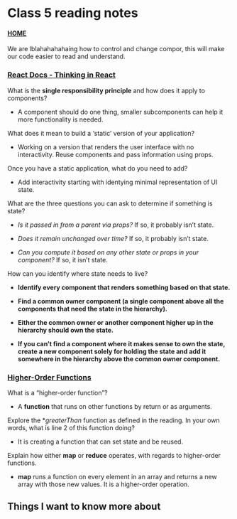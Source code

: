 # Class 5 reading notes

#### [HOME](https://cesarderio.github.io/reading-notes/)

We are lblahahahahaing how to control and change compor, this will make our code easier to read and understand.

### [React Docs - Thinking in React](https://reactjs.org/docs/thinking-in-react.html)

What is the **single responsibility principle** and how does it apply to components?

* A component should do one thing, smaller subcomponents can help it more functionality is needed.

What does it mean to build a ‘static’ version of your application?

* Working on a version that renders the user interface with no interactivity. Reuse components and pass information using props.

Once you have a static application, what do you need to add?

* Add interactivity starting with identying minimal representation of UI state.

What are the three questions you can ask to determine if something is state?

* *Is it passed in from a parent via props?* If so, it probably isn’t state.

* *Does it remain unchanged over time?* If so, it probably isn’t state.

* *Can you compute it based on any other state or props in your component?* If so, it isn’t state.

How can you identify where state needs to live?

* **Identify every component that renders something based on that state.**

* **Find a common owner component (a single component above all the components that need the state in the hierarchy).**

* **Either the common owner or another component higher up in the hierarchy should own the state.**

* **If you can’t find a component where it makes sense to own the state, create a new component solely for holding the state and add it somewhere in the hierarchy above the common owner component.**

### [Higher-Order Functions](https://eloquentjavascript.net/05_higher_order.html#h_xxCc98lOBK)

What is a “higher-order function”?

* A **function** that runs on other functions by return or as arguments.

Explore the **greaterThan* function as defined in the reading. In your own words, what is line 2 of this function doing?

* It is creating a function that can set state and be reused.

Explain how either **map** or **reduce** operates, with regards to higher-order functions.

* **map** runs a function on every element in an array and returns a new array with those new values. It is a higher-order operation.

## Things I want to know more about
